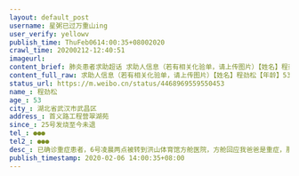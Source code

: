 ```yaml
---
layout: default_post
username: 星粥已过万重山ing
user_verify: yellowv
publish_time: ThuFeb0614:00:35+08002020
crawl_time: 20200212-12:40:51
imageurl: 
content_brief: 肺炎患者求助超话 求助人信息（若有相关化验单，请上传图片）【姓名】程劲松【年龄】53【所在城市】湖北省武汉市武昌区【所在小区、社区】首义路工程营翠湖苑【患病时间】25号发烧至今未退【联系方式】●●●【其他紧急联系人】●●●【病情描述】 已确诊重症患者，6号凌晨两点 ...全文
content_full_raw: 求助人信息（若有相关化验单，请上传图片）【姓名】程劲松【年龄】53【所在城市】湖北省武汉市武昌区【所在小区、社区】首义路工程营翠湖苑【患病时间】25号发烧至今未退【联系方式】●●●【其他紧急联系人】●●●【病情描述】已确诊重症患者，6号凌晨两点被转到洪山体育馆方舱医院，方舱回应我爸爸是重症，那里只收轻度无法治疗，联系了医院都没有能来接的。呼吸困难窘迫，急需吸氧，到目前为止没有任何医疗措施，药还是我们刚刚送过去的。急需住院治疗，已经重症了随时会恶化
status_url: https://m.weibo.cn/status/4468969559550453
name_: 程劲松
age_: 53
city_: 湖北省武汉市武昌区
address_: 首义路工程营翠湖苑
since_: 25号发烧至今未退
tel_: ●●●
tel2_: ●●●
desc_: 已确诊重症患者，6号凌晨两点被转到洪山体育馆方舱医院，方舱回应我爸爸是重症，那里只收轻度无法治疗，联系了医院都没有能来接的。呼吸困难窘迫，急需吸氧，到目前为止没有任何医疗措施，药还是我们刚刚送过去的。急需住院治疗，已经重症了随时会恶化
publish_timestamp: 2020-02-06 14:00:35+08:00
---
```

